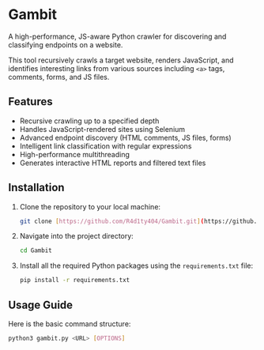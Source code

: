 # Gambit

A high-performance, JS-aware Python crawler for discovering and classifying endpoints on a website.

This tool recursively crawls a target website, renders JavaScript, and identifies interesting links from various sources including `<a>` tags, comments, forms, and JS files.

## Features

-   Recursive crawling up to a specified depth
-   Handles JavaScript-rendered sites using Selenium
-   Advanced endpoint discovery (HTML comments, JS files, forms)
-   Intelligent link classification with regular expressions
-   High-performance multithreading
-   Generates interactive HTML reports and filtered text files

## Installation

1.  Clone the repository to your local machine:
    ```bash
    git clone [https://github.com/R4d1ty404/Gambit.git](https://github.com/R4d1ty404/Gambit.git)
    ```
2.  Navigate into the project directory:
    ```bash
    cd Gambit
    ```
3.  Install all the required Python packages using the `requirements.txt` file:
    ```bash
    pip install -r requirements.txt
    ```

## Usage Guide

Here is the basic command structure:

```bash
python3 gambit.py <URL> [OPTIONS]